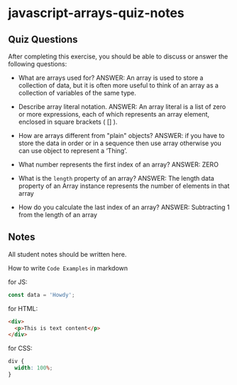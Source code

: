 # javascript-arrays-quiz-notes

## Quiz Questions

After completing this exercise, you should be able to discuss or answer the following questions:

- What are arrays used for?
  ANSWER: An array is used to store a collection of data, but it is often more useful to think of an array as a collection of variables of the same type.

- Describe array literal notation.
  ANSWER: An array literal is a list of zero or more expressions, each of which represents an array element, enclosed in square brackets ( [] ).

- How are arrays different from "plain" objects?
  ANSWER: if you have to store the data in order or in a sequence then use array otherwise you can use object to represent a ‘Thing’.

- What number represents the first index of an array?
  ANSWER: ZERO

- What is the `length` property of an array?
  ANSWER: The length data property of an Array instance represents the number of elements in that array

- How do you calculate the last index of an array?
  ANSWER: Subtracting 1 from the length of an array

## Notes

All student notes should be written here.

How to write `Code Examples` in markdown

for JS:

```javascript
const data = 'Howdy';
```

for HTML:

```html
<div>
  <p>This is text content</p>
</div>
```

for CSS:

```css
div {
  width: 100%;
}
```
